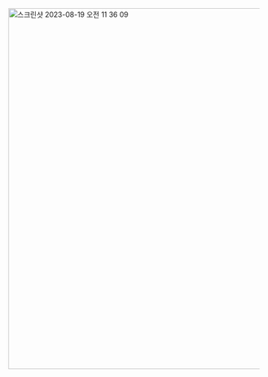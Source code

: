 <img width="723" alt="스크린샷 2023-08-19 오전 11 36 09" src="https://github.com/Choalstn/payWorld/assets/105564451/3b55d642-d9b7-4867-8df6-deb057c8fbb4">
